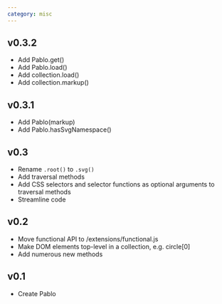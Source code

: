 ```yaml
---
category: misc
---
```



## v0.3.2
- Add Pablo.get()
- Add Pablo.load()
- Add collection.load()
- Add collection.markup()


## v0.3.1
- Add Pablo(markup)
- Add Pablo.hasSvgNamespace()


## v0.3
- Rename `.root()` to `.svg()`
- Add traversal methods
- Add CSS selectors and selector functions as optional arguments to traversal methods
- Streamline code


## v0.2
- Move functional API to /extensions/functional.js
- Make DOM elements top-level in a collection, e.g. circle\[0\]
- Add numerous new methods


## v0.1
- Create Pablo
